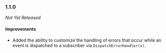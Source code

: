 ### 1.1.0

_Not Yet Released_


#### Improvements

- Added the ability to customize the handling of errors that occur while an event is dispatched to a subscriber via
  `DispatchErrorHandler(s)`.